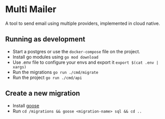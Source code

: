 # Multi Mailer

A tool to send email using multiple providers, implemented in cloud native.

## Running as development

- Start a postgres or use the `docker-compose` file on the project.
- Install go modules using `go mod download`
- Use .env file to configure your envs and export it `export $(cat .env | xargs)`
- Run the migrations `go run ./cmd/migrate`
- Run the project `go run ./cmd/api`

## Create a new migration

- Install [goose](https://github.com/pressly/goose)
- Run `cd /migrations && goose <migration-name> sql && cd ..`
